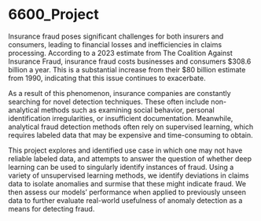 # 6600_Project



Insurance fraud poses significant challenges for both insurers and consumers, leading to financial losses and inefficiencies in claims processing. According to a 2023 estimate from The Coalition Against Insurance Fraud, insurance fraud costs businesses and consumers $308.6 billion a year. This is a substantial increase from their $80 billion estimate from 1990, indicating that this issue continues to exacerbate.

As a result of this phenomenon, insurance companies are constantly searching for novel detection techniques. These often include non-analytical methods such as examining social behavior, personal identification irregularities, or insufficient documentation. Meanwhile, analytical fraud detection methods often rely on supervised learning, which requires labeled data that may be expensive and time-consuming to obtain. 

This project explores and identified use case in which one may not have reliable labeled data, and attempts to answer the question of whether deep learning can be used to singularly identify instances of fraud. Using a variety of unsupervised learning methods, we identify deviations in claims data to isolate anomalies and surmise that these might indicate fraud. We then assess our models’ performance when applied to previously unseen data to further evaluate real-world usefulness of anomaly detection as a means for detecting fraud.

